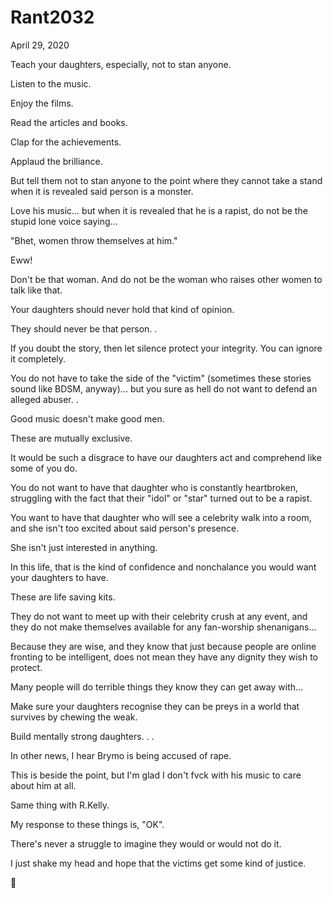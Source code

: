 # Rant2032


April 29, 2020

Teach your daughters, especially, not to stan anyone.

Listen to the music.

Enjoy the films.

Read the articles and books.

Clap for the achievements.

Applaud the brilliance.

But tell them not to stan anyone to the point where they cannot take a stand when it is revealed said person is a monster.

Love his music... but when it is revealed that he is a rapist, do not be the stupid lone voice saying...

"Bhet, women throw themselves at him."

Eww!

Don't be that woman. And do not be the woman who raises other women to talk like that.

Your daughters should never hold that kind of opinion.

They should never be that person.
.

If you doubt the story, then let silence protect your integrity. You can ignore it completely.

You do not have to take the side of the "victim" (sometimes these stories sound like BDSM, anyway)... but you sure as hell do not want to defend an alleged abuser.
.

Good music doesn't make good men.

These are mutually exclusive.

It would be such a disgrace to have our daughters act and comprehend like some of you do.

You do not want to have that daughter who is constantly heartbroken, struggling with the fact that their "idol" or "star" turned out to be a rapist. 

You want to have that daughter who will see a celebrity walk into a room, and she isn't too excited about said person's presence.

She isn't just interested in anything.

In this life, that is the kind of confidence and  nonchalance you would want your daughters to have.

These are life saving kits.

They do not want to meet up with their celebrity crush at any event, and they do not make themselves available for any fan-worship shenanigans...

Because they are wise, and they know that just because people are online fronting to be intelligent, does not mean they have any dignity they wish to protect.

Many people will do terrible things they know they can get away with...

Make sure your daughters recognise they can be preys in a world that survives by chewing the weak.

Build mentally strong daughters.
.
.

In other news, I hear Brymo is being accused of rape.

This is beside the point, but I'm glad I don't fvck with his music to care about him at all.

Same thing with R.Kelly.

My response to these things is, "OK".

There's never a struggle to imagine they would or would not do it.

I just shake my head and hope that the victims get some kind of justice.

👊